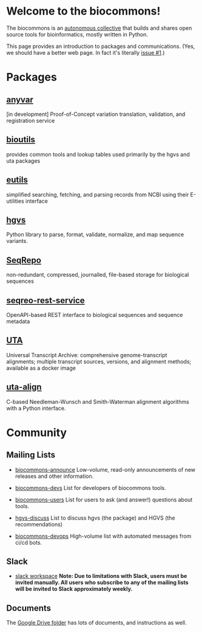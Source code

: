 # Welcome to the biocommons!

The biocommons is an [autonomous
collective](https://youtu.be/ZtYU87QNjPw?t=60) that builds and shares
open source tools for bioinformatics, mostly written in Python.

This page provides an introduction to packages and communications.
(Yes, we should have a better web page. In fact it's literally [issue
#1](https://github.com/biocommons/biocommons/issues/1).)


# Packages

## [anyvar](https://github.com/biocommons/anyvar)
[in development] Proof-of-Concept variation translation, validation, and registration service

## [bioutils](https://github.com/biocommons/bioutils)
provides common tools and lookup tables used primarily by the hgvs and uta packages

## [eutils](https://github.com/biocommons/eutils)
simplified searching, fetching, and parsing records from NCBI using their E-utilities interface

## [hgvs](https://github.com/biocommons/hgvs)
Python library to parse, format, validate, normalize, and map sequence variants.

## [SeqRepo](https://github.com/biocommons/biocommons.seqrepo)
non-redundant, compressed, journalled, file-based storage for biological sequences

## [seqreo-rest-service](https://github.com/biocommons/seqrepo-rest-service)
OpenAPI-based REST interface to biological sequences and sequence metadata

## [UTA](https://github.com/biocommons/uta)
Universal Transcript Archive: comprehensive genome-transcript
alignments; multiple transcript sources, versions, and alignment
methods; available as a docker image

## [uta-align](https://github.com/biocommons/uta-align)
C-based Needleman-Wunsch and Smith-Waterman alignment algorithms with
a Python interface.


# Community

## Mailing Lists

* [biocommons-announce](https://groups.google.com/g/biocommons-announce)
  Low-volume, read-only announcements of new releases and other information.

* [biocommons-devs](https://groups.google.com/g/biocommons-devs)
  List for developers of biocommons tools.

* [biocommons-users](https://groups.google.com/g/biocommons-users)
  List for users to ask (and answer!) questions about tools.

* [hgvs-discuss](https://groups.google.com/g/hgvs-discuss)
  List to discuss hgvs (the package) and HGVS (the recommendations)

* [biocommons-devops](https://groups.google.com/g/biocommons-devops)
  High-volume list with automated messages from ci/cd bots.


## Slack

* [slack workspace](https://biocommons.slack.com/)
**Note: Due to limitations with Slack, users must be invited manually.
All users who subscribe to any of the mailing lists will be invited to
Slack approximately weekly.**


## Documents

The [Google Drive
folder](https://drive.google.com/drive/folders/0ByWpa1IeblpxfnhjUEYya3Ewbjh0UVBzaWVieUdnTUNNY3UtbGhybDQtdTVhVnZBQlg4Nzg?usp=sharing)
has lots of documents, and instructions as well.

